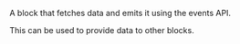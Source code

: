 A block that fetches data and emits it using the events API.

This can be used to provide data to other blocks.
